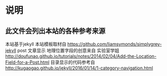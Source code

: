 # 说明
## 此文件会列出本站的各种参考来源 
本站基于jekyll
本站模板取材自 https://github.com/liamsymonds/simplygrey-jekyll
post 文章显示 地理位置字段的创意来自 实验室学姐 http://doufunao.github.io/tutorials/notes/2014/02/04/Add-the-Location-Field-for-a-Post.html
目录显示的代码参考自 http://kugaogao.github.io/jekyll/2016/01/14/1-category-navigation.html
